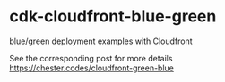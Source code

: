# cdk-cloudfront-blue-green
blue/green deployment examples with Cloudfront

See the corresponding post for more details https://chester.codes/cloudfront-green-blue
